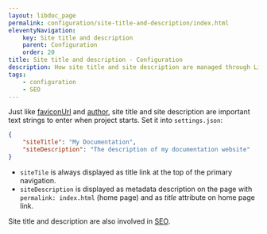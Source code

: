 ```yaml
---
layout: libdoc_page
permalink: configuration/site-title-and-description/index.html
eleventyNavigation:
    key: Site title and description
    parent: Configuration
    order: 20
title: Site title and description - Configuration
description: How site title and site description are managed through LibDoc build
tags:
    - configuration
    - SEO
---
```

Just like [faviconUrl](/content/configuration/favicon.md) and [author](/content/configuration/author.md), site title and site description are important text strings to enter when project starts. Set it into `settings.json`:

```json
{
    "siteTitle": "My Documentation",
    "siteDescription": "The description of my documentation website"
}
```

* `siteTile` is always displayed as title link at the top of the primary navigation.
* `siteDescription` is displayed as metadata description on the page with `permalink: index.html` (home page) and as <var>title</var> attribute on home page link.

Site title and description are also involved in [SEO](/content/seo.md).
